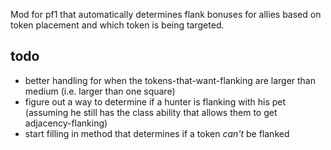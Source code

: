 Mod for pf1 that automatically determines flank bonuses for allies based on token placement and which token is being targeted.

## todo
- better handling for when the tokens-that-want-flanking are larger than medium (i.e. larger than one square)
- figure out a way to determine if a hunter is flanking with his pet (assuming he still has the class ability that allows them to get adjacency-flanking)
- start filling in method that determines if a token _can't_ be flanked
